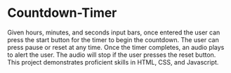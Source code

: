 # Countdown-Timer
Given hours, minutes, and seconds input bars, once entered the user can press the start button for the timer to begin the countdown. The user can press pause or reset at any time. Once the timer completes, an audio plays to alert the user. The audio will stop if the user presses the reset button. This project demonstrates proficient skills in HTML, CSS, and Javascript.
